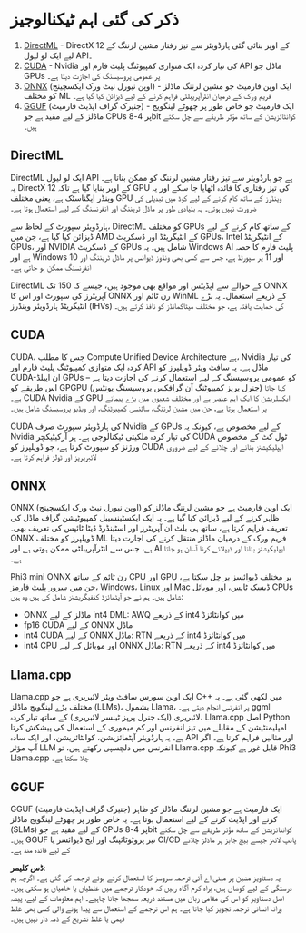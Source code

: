 # ذکر کی گئی اہم ٹیکنالوجیز

1. [DirectML](https://learn.microsoft.com/windows/ai/directml/dml?WT.mc_id=aiml-138114-kinfeylo) - DirectX 12 کے اوپر بنائی گئی ہارڈویئر سے تیز رفتار مشین لرننگ کے لیے ایک لو لیول API۔
2. [CUDA](https://blogs.nvidia.com/blog/what-is-cuda-2/) - Nvidia کی تیار کردہ ایک متوازی کمپیوٹنگ پلیٹ فارم اور API ماڈل جو GPUs پر عمومی پروسیسنگ کی اجازت دیتا ہے۔
3. [ONNX](https://onnx.ai/) (اوپن نیورل نیٹ ورک ایکسچینج) - ایک اوپن فارمیٹ جو مشین لرننگ ماڈلز کو مختلف ML فریم ورک کے درمیان انٹرآپریبلٹی فراہم کرنے کے لیے ڈیزائن کیا گیا ہے۔
4. [GGUF](https://github.com/ggerganov/ggml/blob/master/docs/gguf.md) (جنیرک گراف اپڈیٹ فارمیٹ) - ایک فارمیٹ جو خاص طور پر چھوٹے لینگویج ماڈلز کے لیے مفید ہے جو CPUs پر 4-8bit کوانٹائزیشن کے ساتھ مؤثر طریقے سے چل سکتے ہیں۔

## DirectML

DirectML ایک لو لیول API ہے جو ہارڈویئر سے تیز رفتار مشین لرننگ کو ممکن بناتا ہے۔ یہ DirectX 12 کے اوپر بنایا گیا ہے تاکہ GPU کی تیز رفتاری کا فائدہ اٹھایا جا سکے اور یہ وینڈر ایگناسٹک ہے، یعنی مختلف GPU وینڈرز کے ساتھ کام کرنے کے لیے کوڈ میں تبدیلی کی ضرورت نہیں ہوتی۔ یہ بنیادی طور پر ماڈل ٹریننگ اور انفرنسنگ کے لیے استعمال ہوتا ہے۔

ہارڈویئر سپورٹ کے لحاظ سے، DirectML کو مختلف GPUs کے ساتھ کام کرنے کے لیے ڈیزائن کیا گیا ہے، جن میں AMD کے انٹیگریٹڈ اور ڈسکریٹ GPUs، Intel کے انٹیگریٹڈ GPUs، اور NVIDIA کے ڈسکریٹ GPUs شامل ہیں۔ یہ Windows AI پلیٹ فارم کا حصہ ہے اور Windows 10 اور 11 پر سپورٹڈ ہے، جس سے کسی بھی ونڈوز ڈیوائس پر ماڈل ٹریننگ اور انفرنسنگ ممکن ہو جاتی ہے۔

DirectML کے حوالے سے اپڈیٹس اور مواقع بھی موجود ہیں، جیسے کہ 150 تک ONNX آپریٹرز کی سپورٹ اور اس کا ONNX رن ٹائم اور WinML کے ذریعے استعمال۔ یہ بڑے انٹیگریٹڈ ہارڈویئر وینڈرز (IHVs) کی حمایت یافتہ ہے، جو مختلف میٹاکمانڈز کو نافذ کرتے ہیں۔

## CUDA

CUDA، جس کا مطلب Compute Unified Device Architecture ہے، Nvidia کی تیار کردہ ایک متوازی کمپیوٹنگ پلیٹ فارم اور API ماڈل ہے۔ یہ سافٹ ویئر ڈویلپرز کو CUDA-ان ایبلڈ GPUs کو عمومی پروسیسنگ کے لیے استعمال کرنے کی اجازت دیتا ہے – اس طریقے کو GPGPU (جنرل پرپز کمپیوٹنگ آن گرافکس پروسیسنگ یونٹس) کہا جاتا ہے۔ CUDA Nvidia کے GPU ایکسلریشن کا ایک اہم عنصر ہے اور مختلف شعبوں میں بڑے پیمانے پر استعمال ہوتا ہے، جن میں مشین لرننگ، سائنسی کمپیوٹنگ، اور ویڈیو پروسیسنگ شامل ہیں۔

CUDA کی ہارڈویئر سپورٹ صرف Nvidia کے GPUs کے لیے مخصوص ہے، کیونکہ یہ Nvidia کی تیار کردہ ملکیتی ٹیکنالوجی ہے۔ ہر آرکیٹیکچر CUDA ٹول کٹ کے مخصوص ورژنز کو سپورٹ کرتا ہے، جو ڈویلپرز کو CUDA ایپلیکیشنز بنانے اور چلانے کے لیے ضروری لائبریریز اور ٹولز فراہم کرتا ہے۔

## ONNX

ONNX (اوپن نیورل نیٹ ورک ایکسچینج) ایک اوپن فارمیٹ ہے جو مشین لرننگ ماڈلز کو ظاہر کرنے کے لیے ڈیزائن کیا گیا ہے۔ یہ ایک ایکسٹینسیبل کمپیوٹیشن گراف ماڈل کی تعریف فراہم کرتا ہے، ساتھ ہی بلٹ ان آپریٹرز اور اسٹینڈرڈ ڈیٹا ٹائپس کی تعریف بھی۔ ONNX ڈویلپرز کو مختلف ML فریم ورک کے درمیان ماڈلز منتقل کرنے کی اجازت دیتا ہے، جس سے انٹرآپریبلٹی ممکن ہوتی ہے اور AI ایپلیکیشنز بنانا اور ڈیپلائے کرنا آسان ہو جاتا ہے۔

Phi3 mini ONNX رن ٹائم کے ساتھ CPU اور GPU پر مختلف ڈیوائسز پر چل سکتا ہے، جن میں سرور پلیٹ فارمز، Windows، Linux اور Mac ڈیسک ٹاپس، اور موبائل CPUs شامل ہیں۔ ہم نے جو آپٹمائزڈ کنفیگریشنز شامل کی ہیں وہ ہیں:

- ONNX ماڈلز کے لیے int4 DML: AWQ کے ذریعے int4 میں کوانٹائزڈ
- fp16 CUDA کے لیے ONNX ماڈل
- int4 CUDA کے لیے ONNX ماڈل: RTN کے ذریعے int4 میں کوانٹائزڈ
- int4 CPU اور موبائل کے لیے ONNX ماڈل: RTN کے ذریعے int4 میں کوانٹائزڈ

## Llama.cpp

Llama.cpp ایک اوپن سورس سافٹ ویئر لائبریری ہے جو C++ میں لکھی گئی ہے۔ یہ مختلف بڑے لینگویج ماڈلز (LLMs)، بشمول Llama، پر انفرنس انجام دیتی ہے۔ ggml لائبریری (ایک جنرل پرپز ٹینسر لائبریری) کے ساتھ تیار کردہ، Llama.cpp اصل Python امپلیمنٹیشن کے مقابلے میں تیز انفرنس اور کم میموری کے استعمال کی پیشکش کرتا ہے۔ یہ ہارڈویئر آپٹمائزیشن، کوانٹائزیشن، اور ایک سادہ API اور مثالیں فراہم کرتا ہے۔ اگر آپ مؤثر LLM انفرنس میں دلچسپی رکھتے ہیں، تو Llama.cpp قابل غور ہے کیونکہ Phi3 Llama.cpp چلا سکتا ہے۔

## GGUF

GGUF (جنیرک گراف اپڈیٹ فارمیٹ) ایک فارمیٹ ہے جو مشین لرننگ ماڈلز کو ظاہر کرنے اور اپڈیٹ کرنے کے لیے استعمال ہوتا ہے۔ یہ خاص طور پر چھوٹے لینگویج ماڈلز (SLMs) کے لیے مفید ہے جو CPUs پر 4-8bit کوانٹائزیشن کے ساتھ مؤثر طریقے سے چل سکتے ہیں۔ GGUF تیز پروٹوٹائپنگ اور ایج ڈیوائسز یا CI/CD پائپ لائنز جیسے بیچ جابز پر ماڈلز چلانے کے لیے فائدہ مند ہے۔

**ڈس کلیمر**:  
یہ دستاویز مشین پر مبنی اے آئی ترجمہ سروسز کا استعمال کرتے ہوئے ترجمہ کی گئی ہے۔ اگرچہ ہم درستگی کے لیے کوشاں ہیں، براہ کرم آگاہ رہیں کہ خودکار ترجمے میں غلطیاں یا خامیاں ہو سکتی ہیں۔ اصل دستاویز کو اس کی مقامی زبان میں مستند ذریعہ سمجھا جانا چاہیے۔ اہم معلومات کے لیے، پیشہ ورانہ انسانی ترجمہ تجویز کیا جاتا ہے۔ ہم اس ترجمے کے استعمال سے پیدا ہونے والی کسی بھی غلط فہمی یا غلط تشریح کے ذمہ دار نہیں ہیں۔